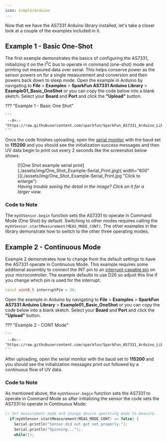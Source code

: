 ```yaml
---
icon: simple/arduino
---
```


Now that we have the AS7331 Arduino library installed, let's take a closer look at a couple of the examples included in it.

## Example 1 - Basic One-Shot

The first example demonstrates the basics of configuring the AS7331, initializing it on the I<sup>2</sup>C bus to operate in command (one-shot) mode and printing out measured data over serial. This helps conserve power as the sensor powers on for a single measurement and conversion and then powers back down to sleep mode. Open the example in Arduino by navigating to <b>File</b> > <b>Examples</b> > <b>SparkFun AS7331 Arduino Library</b> > <b>Example01_Basic_OneShot</b> or you can copy the code below into a blank sketch. Select your <b>Board</b> and <b>Port</b> and click the <b>"Upload"</b> button.

??? "Example 1 - Basic One Shot"

    ```
     --8<-- "https://raw.githubusercontent.com/sparkfun/SparkFun_AS7331_Arduino_Library/main/examples/Example01_Basic_OneShot/Example01_Basic_OneShot.ino"
    ```

Once the code finishes uploading, open the [serial monitor](https://learn.sparkfun.com/tutorials/terminal-basics/arduino-serial-monitor-windows-mac-linux) with the baud set to <b>115200</b> and you should see the initialization success messages and then UV data begin to print out every 2 seconds like the screenshot below shows:

<div markdown>
<figure markdown>
[![One Shot example serial print](./assets/img/One_Shot_Example-Serial_Print.jpg){ width="600" }](./assets/img/One_Shot_Example-Serial_Print.jpg "Click to enlarge")
<figcaption><i>Having trouble seeing the detail in the image? Click on it for a larger view.</i></figcaption>
</figure>
</div>

### Code to Note

The <code>myUVSensor.begin</code> function sets the AS7331 to operate in Command Mode (One Shot) by default. Switching to other modes requires calling the <code>myUVSensor.startMeasurement(MEAS_MODE_CONT)</code>. The other examples in the library demonstrate how to switch to the other three operating modes.

## Example 2 - Continuous Mode

Example 2 demonstrates how to change from the default settings to have the AS7331 operate in Continuous Mode. This example requires some additional assembly to connect the INT pin to an [interrupt-capable pin](https://www.arduino.cc/reference/en/language/functions/external-interrupts/attachinterrupt/) on your microcontroller. The example defaults to use D26 so adjust this line if you change which pin is used for the interrupt:

``` c++
const uint8_t interruptPin = 26;
``` 

Open the example in Arduino by navigating to <b>File</b> > <b>Examples</b> > <b>SparkFun AS7331 Arduino Library</b> > <b>Example01_Basic_OneShot</b> or you can copy the code below into a blank sketch. Select your <b>Board</b> and <b>Port</b> and click the <b>"Upload"</b> button.

??? "Example 2 - CONT Mode"

    ```
     --8<-- "https://raw.githubusercontent.com/sparkfun/SparkFun_AS7331_Arduino_Library/main/examples/Example02_CONT_Mode/Example02_CONT_Mode.ino"
    ```

After uploading, open the serial monitor with the baud set to <b>115200</b> and you should see the initialization messages print out followed by a continuous flow of UV data.

### Code to Note

As mentioned above, the <code>myUVSensor.begin</code> function sets the AS7331 to operate in Command Mode so after initializing the sensor the code sets the AS7331 to operate in Continuous Mode:

``` c++
// Set measurement mode and change device operating mode to measure.
  if(myUVSensor.startMeasurement(MEAS_MODE_CONT) == false) {
    Serial.println("Sensor did not get set properly.");
    Serial.println("Spinning...");
    while(1);
```

